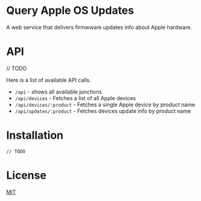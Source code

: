 # Query Apple OS Updates

A web service that delivers firmwware updates info about Apple hardware.

# API

// TODO

Here is a list of available API calls.

- `/api` - shows all available junctions
- `/api/devices` - Fetches a list of all Apple devices
- `/api/devices/:product` - Fetches a single Apple device by product name
- `/api/updates/:product` - Fetches devices update info by product name
    
# Installation

    // TODO

# License 

[MIT](LICENSE)
